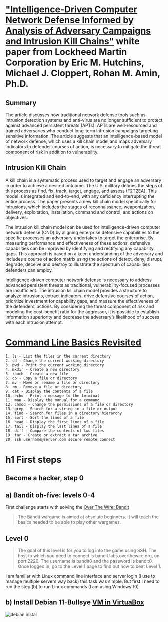 # ["Intelligence-Driven Computer Network Defense Informed by Analysis of Adversary Campaigns and Intrusion Kill Chains"](https://www.lockheedmartin.com/content/dam/lockheed-martin/rms/documents/cyber/LM-White-Paper-Intel-Driven-Defense.pdf) white paper from Lockheed Martin Corporation by Eric M. Hutchins, Michael J. Cloppert, Rohan M. Amin, Ph.D.

## Summary
The article discusses how traditional network defense tools such as intrusion detection systems and anti-virus are no longer sufficient to protect against advanced persistent threats (APTs). APTs are well-resourced and trained adversaries who conduct long-term intrusion campaigns targeting sensitive information. The article suggests that an intelligence-based model of network defense, which uses a kill chain model and maps adversary indicators to defender courses of action, is necessary to mitigate the threat component of risk in addition to vulnerability.
## Intrusion Kill Chain
A kill chain is a systematic process used to target and engage an adversary in order to achieve a desired outcome. The U.S. military defines the steps of this process as find, fix, track, target, engage, and assess (F2T2EA). This model is integrated and end-to-end, with any deficiency interrupting the entire process. The paper presents a new kill chain model specifically for intrusions, which includes the stages of reconnaissance, weaponization, delivery, exploitation, installation, command and control, and actions on objectives.

The intrusion kill chain model can be used for intelligence-driven computer network defense (CND) by aligning enterprise defensive capabilities to the specific processes an adversary undertakes to target the enterprise. By measuring performance and effectiveness of these actions, defensive capabilities can be improved by identifying and rectifying any capability gaps. This approach is based on a keen understanding of the adversary and includes a course of action matrix using the actions of detect, deny, disrupt, degrade, deceive and destroy to illustrate the spectrum of capabilities defenders can employ.

Intelligence-driven computer network defense is necessary to address advanced persistent threats as traditional, vulnerability-focused processes are insufficient. The intrusion kill chain model provides a structure to analyze intrusions, extract indicators, drive defensive courses of action, prioritize investment for capability gaps, and measure the effectiveness of the defenders’ actions. 
By considering the threat component of risk and modeling the cost-benefit ratio for the aggressor, it is possible to establish information superiority and decrease the adversary’s likelihood of success with each intrusion attempt.


# [Command Line Basics Revisited](https://terokarvinen.com/2020/command-line-basics-revisited)
```
1. ls - List the files in the current directory
2. cd - Change the current working directory
3. pwd - Print the current working directory
4. mkdir - Create a new directory
5. touch - Create a new file
6. cp - Copy a file or directory
7. mv - Move or rename a file or directory
8. rm - Remove a file or directory
9. cat - Display the contents of a file
10. echo - Print a message to the terminal
11. man - Display the manual for a command
12. chmod - Change the permissions of a file or directory
13. grep - Search for a string in a file or output
14. find - Search for files in a directory hierarchy
15. sort - Sort the lines of a file
16. head - Display the first lines of a file
17. tail - Display the last lines of a file
18. diff - Compare the contents of two files
19. tar - Create or extract a tar archive
20. ssh username@server.com secure remote connect
```
# h1 First steps
## Become a hacker, step 0

## a) Bandit oh-five: levels 0-4
First challenge starts with solving the [Over The Wire: Bandit](https://overthewire.org/wargames/bandit/) 
> The Bandit wargame is aimed at absolute beginners. It will teach the basics needed to be able to play other wargames.

## Level 0
> The goal of this level is for you to log into the game using SSH. The host to which you need to connect is bandit.labs.overthewire.org, on port 2220. The username is bandit0 and the password is bandit0. Once logged in, go to the Level 1 page to find out how to beat Level 1.

I am familiar with Linux command line interface and server login (I use to manage multiple servers way back) this task was simple. But first I need to run the step (b) to run Linux commands (I am using Windows 10)

## b) Install Debian 11-Bullsye [VM in VirtuaBox](https://terokarvinen.com/2021/install-debian-on-virtualbox/)

![debian instal](https://user-images.githubusercontent.com/45172166/215195058-d9f4b577-b8f5-4f40-b384-bc99ef43f83e.png)



